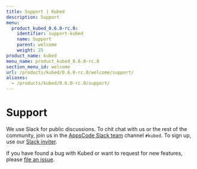 ```yaml
---
title: Support | Kubed
description: Support
menu:
  product_kubed_0.6.0-rc.0:
    identifier: support-kubed
    name: Support
    parent: welcome
    weight: 25
product_name: kubed
menu_name: product_kubed_0.6.0-rc.0
section_menu_id: welcome
url: /products/kubed/0.6.0-rc.0/welcome/support/
aliases:
  - /products/kubed/0.6.0-rc.0/support/
---
```


# Support

We use Slack for public discussions. To chit chat with us or the rest of the community, join us in the [AppsCode Slack team](https://appscode.slack.com/messages/C6HSHCKBL/details/) channel `#kubed`. To sign up, use our [Slack inviter](https://slack.appscode.com/).

If you have found a bug with Kubed or want to request for new features, please [file an issue](https://github.com/appscode/kubed/issues/new).
